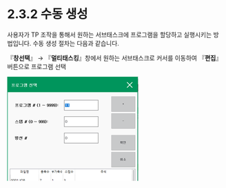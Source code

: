 # 2.3.2 수동 생성

사용자가 TP 조작을 통해서 원하는 서브태스크에 프로그램을 할당하고 실행시키는 방법입니다. 수동 생성 절차는 다음과 같습니다.

『**창선택**』 → 『**멀티태스킹**』창에서 원하는 서브태스크로 커서를 이동하여 『**편집**』 버튼으로  프로그램 선택

![그림 2‑5 서브태스크 수동생성](<../../_assets/image_4.png>)
